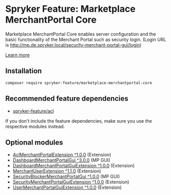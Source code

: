# Spryker Feature: Marketplace MerchantPortal Core

Marketplace MerchantPortal Core enables server configuration and the basic functionality of the Merchant Portal such as security login. (Login URL is http://mp.de.spryker.local/security-merchant-portal-gui/login)

[Learn more](https://docs.spryker.com/docs/pbc/all/merchant-management/202307.0/marketplace/marketplace-merchant-portal-core-feature-overview/marketplace-merchant-portal-core-feature-overview.html)

## Installation

```
composer require spryker-feature/marketplace-merchantportal-core
```

## Recommended feature dependencies
- [spryker-feature/acl](https://github.com/spryker-feature/acl)

If you don't include the feature dependencies, make sure you use the respective modules instead.

## Optional modules
- [AclMerchantPortalExtension ^1.0.0](https://github.com/spryker/acl-merchant-portal-extension) (Extension)
- [DashboardMerchantPortalGui ^3.0.0](https://github.com/spryker/dashboard-merchant-portal-gui) (MP GUI)
- [DashboardMerchantPortalGuiExtension ^1.0.0](https://github.com/spryker/dashboard-merchant-portal-gui-extension) (Extension)
- [MerchantUserExtension ^1.1.0](https://github.com/spryker/merchant-user-extension) (Extension)
- [SecurityBlockerMerchantPortalGui ^1.0.0](https://github.com/spryker/security-blocker-merchant-portal-gui) (MP GUI)
- [SecurityMerchantPortalGuiExtension ^1.0.0](https://github.com/spryker/security-merchant-portal-gui-extension) (Extension)
- [UserMerchantPortalGuiExtension ^1.0.0](https://github.com/spryker/user-merchant-portal-gui-extension) (Extension)
